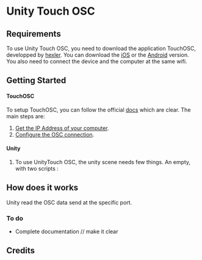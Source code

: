 Unity Touch OSC
=================



Requirements
----------

To use Unity Touch OSC, you need to download the application TouchOSC, developped by [hexler](http://hexler.net/software/touchosc). You can download the [iOS](https://itunes.apple.com/app/touchosc/id288120394?mt=8) or the [Android](https://play.google.com/store/apps/details?id=net.hexler.touchosc_a) version.
You also need to connect the device and the computer at the same wifi.


Getting Started
-------------

#### TouchOSC 

To setup TouchOSC, you can follow the official [docs]() which are clear. The main steps are: 

1. [Get the IP Address of your computer](http://hexler.net/docs/touchosc-appendix).
2. [Configure the OSC connection](http://hexler.net/docs/touchosc-configuration-connections-osc). 


#### Unity

1. To use UnityTouch OSC, the unity scene needs few things. An empty, with two scripts :


How does it works
------------------

Unity read the OSC data send at the specific port.


### To do

* Complete documentation // make it clear

Credits
-------
